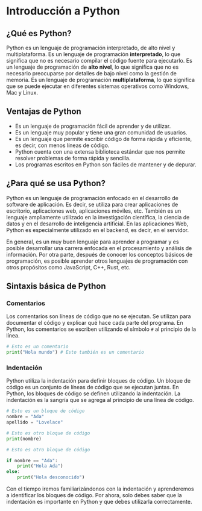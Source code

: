 # Introducción a Python

## ¿Qué es Python?

Python es un lenguaje de programación interpretado, de alto nivel y multiplataforma. Es un lenguaje de programación **interpretado**, lo que significa que no es necesario compilar el código fuente para ejecutarlo. Es un lenguaje de programación de **alto nivel**, lo que significa que no es necesario preocuparse por detalles de bajo nivel como la gestión de memoria. Es un lenguaje de programación **multiplataforma**, lo que significa que se puede ejecutar en diferentes sistemas operativos como Windows, Mac y Linux.

## Ventajas de Python

* Es un lenguaje de programación fácil de aprender y de utilizar.
* Es un lenguaje muy popular y tiene una gran comunidad de usuarios.
* Es un lenguaje que permite escribir código de forma rápida y eficiente, es decir, con menos líneas de código.
* Python cuenta con una extensa biblioteca estándar que nos permite resolver problemas de forma rápida y sencilla.
* Los programas escritos en Python son fáciles de mantener y de depurar.

## ¿Para qué se usa Python?

Python es un lenguaje de programación enfocado en el desarrollo de software de aplicación. Es decir, se utiliza para crear aplicaciones de escritorio, aplicaciones web, aplicaciones móviles, etc. También es un lenguaje ampliamente utilizado en la investigación científica, la ciencia de datos y en el desarrollo de inteligencia artificial. En las aplicaciones Web, Python es especialmente utilizado en el backend, es decir, en el servidor.

En general, es un muy buen lenguaje para aprender a programar y es posible desarrollar una carrera enfocada en el procesamiento y análisis de información. Por otra parte, después de conocer los conceptos básicos de programación, es posible aprender otros lenguajes de programación con otros propósitos como JavaScript, C++, Rust, etc.

## Sintaxis básica de Python

### Comentarios

Los comentarios son líneas de código que no se ejecutan. Se utilizan para documentar el código y explicar qué hace cada parte del programa. En Python, los comentarios se escriben utilizando el símbolo `#` al principio de la línea.

```python
# Esto es un comentario
print("Hola mundo") # Esto también es un comentario
```

### Indentación

Python utiliza la indentación para definir bloques de código. Un bloque de código es un conjunto de líneas de código que se ejecutan juntas. En Python, los bloques de código se definen utilizando la indentación. La indentación es la sangría que se agrega al principio de una línea de código. 

```python
# Esto es un bloque de código
nombre = "Ada"
apellido = "Lovelace"

# Esto es otro bloque de código
print(nombre)

# Esto es otro bloque de código

if nombre == "Ada":
    print("Hola Ada")
else:
    print("Hola desconocido")
```

Con el tiempo iremos familiarizándonos con la indentación y aprenderemos a identificar los bloques de código. Por ahora, solo debes saber que la indentación es importante en Python y que debes utilizarla correctamente.


